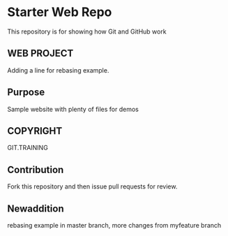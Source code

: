 # Starter Web Repo

This repository is for showing how Git and GitHub work

## WEB PROJECT
Adding a line for rebasing example.

## Purpose

Sample website with plenty of files for demos

## COPYRIGHT
GIT.TRAINING

## Contribution
Fork this repository and then issue pull requests for review.

## Newaddition
rebasing example in master branch, more changes from myfeature branch